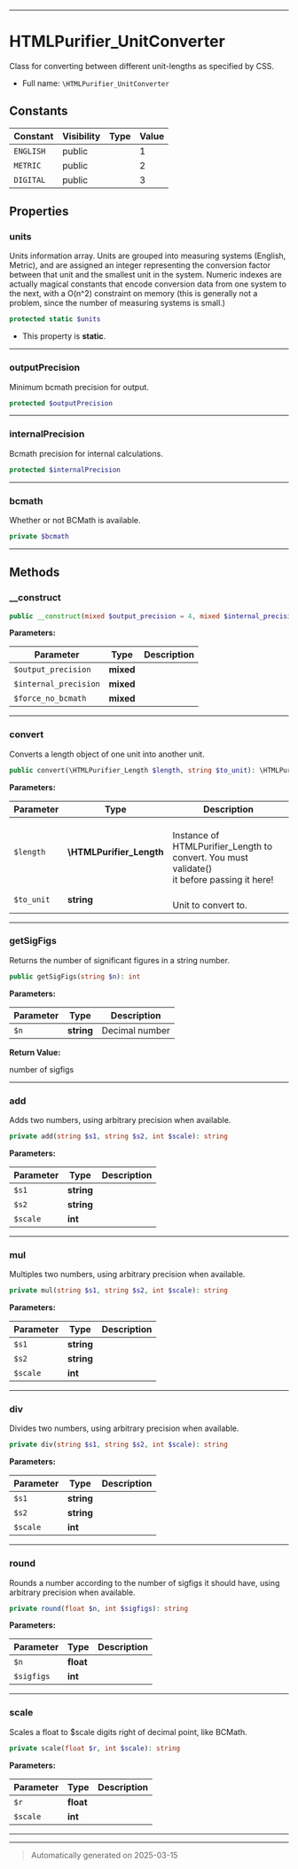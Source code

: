 ***

# HTMLPurifier_UnitConverter

Class for converting between different unit-lengths as specified by
CSS.



* Full name: `\HTMLPurifier_UnitConverter`


## Constants

| Constant | Visibility | Type | Value |
|:---------|:-----------|:-----|:------|
|`ENGLISH`|public| |1|
|`METRIC`|public| |2|
|`DIGITAL`|public| |3|

## Properties


### units

Units information array. Units are grouped into measuring systems
(English, Metric), and are assigned an integer representing
the conversion factor between that unit and the smallest unit in
the system. Numeric indexes are actually magical constants that
encode conversion data from one system to the next, with a O(n^2)
constraint on memory (this is generally not a problem, since
the number of measuring systems is small.)

```php
protected static $units
```



* This property is **static**.


***

### outputPrecision

Minimum bcmath precision for output.

```php
protected $outputPrecision
```






***

### internalPrecision

Bcmath precision for internal calculations.

```php
protected $internalPrecision
```






***

### bcmath

Whether or not BCMath is available.

```php
private $bcmath
```






***

## Methods


### __construct



```php
public __construct(mixed $output_precision = 4, mixed $internal_precision = 10, mixed $force_no_bcmath = false): mixed
```








**Parameters:**

| Parameter | Type | Description |
|-----------|------|-------------|
| `$output_precision` | **mixed** |  |
| `$internal_precision` | **mixed** |  |
| `$force_no_bcmath` | **mixed** |  |





***

### convert

Converts a length object of one unit into another unit.

```php
public convert(\HTMLPurifier_Length $length, string $to_unit): \HTMLPurifier_Length|bool
```








**Parameters:**

| Parameter | Type | Description |
|-----------|------|-------------|
| `$length` | **\HTMLPurifier_Length** | <br />Instance of HTMLPurifier_Length to convert. You must validate()<br />it before passing it here! |
| `$to_unit` | **string** | <br />Unit to convert to. |





***

### getSigFigs

Returns the number of significant figures in a string number.

```php
public getSigFigs(string $n): int
```








**Parameters:**

| Parameter | Type | Description |
|-----------|------|-------------|
| `$n` | **string** | Decimal number |


**Return Value:**

number of sigfigs




***

### add

Adds two numbers, using arbitrary precision when available.

```php
private add(string $s1, string $s2, int $scale): string
```








**Parameters:**

| Parameter | Type | Description |
|-----------|------|-------------|
| `$s1` | **string** |  |
| `$s2` | **string** |  |
| `$scale` | **int** |  |





***

### mul

Multiples two numbers, using arbitrary precision when available.

```php
private mul(string $s1, string $s2, int $scale): string
```








**Parameters:**

| Parameter | Type | Description |
|-----------|------|-------------|
| `$s1` | **string** |  |
| `$s2` | **string** |  |
| `$scale` | **int** |  |





***

### div

Divides two numbers, using arbitrary precision when available.

```php
private div(string $s1, string $s2, int $scale): string
```








**Parameters:**

| Parameter | Type | Description |
|-----------|------|-------------|
| `$s1` | **string** |  |
| `$s2` | **string** |  |
| `$scale` | **int** |  |





***

### round

Rounds a number according to the number of sigfigs it should have,
using arbitrary precision when available.

```php
private round(float $n, int $sigfigs): string
```








**Parameters:**

| Parameter | Type | Description |
|-----------|------|-------------|
| `$n` | **float** |  |
| `$sigfigs` | **int** |  |





***

### scale

Scales a float to $scale digits right of decimal point, like BCMath.

```php
private scale(float $r, int $scale): string
```








**Parameters:**

| Parameter | Type | Description |
|-----------|------|-------------|
| `$r` | **float** |  |
| `$scale` | **int** |  |





***


***
> Automatically generated on 2025-03-15
